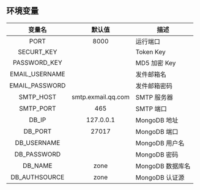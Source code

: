 ## 环境变量

|     变量名     |     默认值     |            描述            |
| :------------: | :------------------------: | -------------- |
|      PORT      |   8000   |         运行端口          |
|   SECURT_KEY   |      |         Token Key          |
|  PASSWORD_KEY  |    |        MD5 加密 Key        |
| EMAIL_USERNAME |  |         发件邮箱名         |
| EMAIL_PASSWORD |  |        发件邮箱密码        |
|    SMTP_HOST   | smtp.exmail.qq.com   |  SMTP 服务器  |
| SMTP_PORT | 465 |        SMTP 端口        |
| DB_IP | 127.0.0.1 | MongoDB 地址 |
| DB_PORT | 27017 | MongoDB 端口 |
|  DB_USERNAME   |     | MongoDB 用户名 |
|  DB_PASSWORD   |     |  MongoDB 密码  |
| DB_NAME | zone | MongoDB 数据库名 |
| DB_AUTHSOURCE | zone | MongoDB 认证源 |
